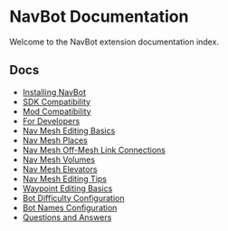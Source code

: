 # NavBot Documentation

Welcome to the NavBot extension documentation index.

## Docs

- [Installing NavBot]
- [SDK Compatibility]
- [Mod Compatibility]
- [For Developers]
- [Nav Mesh Editing Basics]
- [Nav Mesh Places]
- [Nav Mesh Off-Mesh Link Connections]
- [Nav Mesh Volumes]
- [Nav Mesh Elevators]
- [Nav Mesh Editing Tips]
- [Waypoint Editing Basics]
- [Bot Difficulty Configuration]
- [Bot Names Configuration]
- [Questions and Answers]

<!-- Links -->
[SDK Compatibility]: SDKS.md
[Mod Compatibility]: MODS.md
[Installing NavBot]: INSTALL.md
[Nav Mesh Editing Basics]: NAVMESH_BASIC_EDITING.md
[Waypoint Editing Basics]: WAYPOINT_BASICS.md
[For Developers]: developers/README.md
[Questions and Answers]: QAA.md
[Nav Mesh Places]: NAVMESH_PLACES.md
[Nav Mesh Off-Mesh Link Connections]: NAVMESH_OFFMESHLINKS.md
[Nav Mesh Editing Tips]: NAVMESH_EDITING_TIPS.md
[Nav Mesh Volumes]: NAVMESH_VOLUMES.md
[Nav Mesh Elevators]: NAVMESH_ELEVATORS.md
[Bot Names Configuration]: BOT_NAMES.md
[Bot Difficulty Configuration]: BOT_DIFFICULTY_PROFILES.md